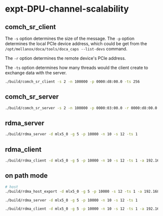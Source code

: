 # expt-DPU-channel-scalability

## comch_sr_client

The `-s` option determines the size of the message.
The `-p` option determines the local PCIe device address, which could be get from the `/opt/mellanox/doca/tools/doca_caps --list-devs` command.

The `-r` option determines the remote device's PCIe address.

The `-ts` option determines how many threads would the client create to exchange data with the server.

```bash
./build/comch_sr_client -s 2 -n 100000 -p 0000:d8:00.0 -ts 256
```

## comch_sr_server

```bash
./build/comch_sr_server -s 2 -n 100000 -p 0000:03:00.0 -r 0000:d8:00.0 -ts 256
```

## rdma_server

```bash
./build/rdma_server -d mlx5_0 -g 5 -p 10000 -n 10 -s 12 -ts 1
```

## rdma_client

```bash
./build/rdma_client -d mlx5_0 -g 5 -p 10000 -n 10 -s 12 -ts 1 -a 192.168.10.42
```

## on path mode

```bash
# host
./build/rdma_host_export -d mlx5_0 -g 5 -p 10000 -s 12 -ts 1 -a 192.168.10.42
```

```bash
./build/rdma_server -d mlx5_0 -g 5 -p 10000 -n 10 -s 12 -ts 1
```

```bash
./build/rdma_client -d mlx5_0 -g 5 -p 10000 -n 10 -s 12 -ts 1 -a 192.168.10.42
```

